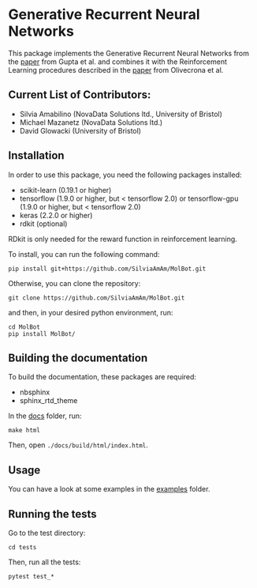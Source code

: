  # Generative Recurrent Neural Networks


This package implements the Generative Recurrent Neural Networks from the [paper](https://onlinelibrary.wiley.com/doi/10.1002/minf.201700111)  from Gupta et al. and combines it with the Reinforcement Learning procedures described in the [paper](https://jcheminf.biomedcentral.com/track/pdf/10.1186/s13321-017-0235-x) from Olivecrona et al.

## Current List of Contributors:


- Silvia Amabilino (NovaData Solutions ltd., University of Bristol)
- Michael Mazanetz (NovaData Solutions ltd.)
- David Glowacki (University of Bristol)

## Installation


In order to use this package, you need the following packages installed:

- scikit-learn (0.19.1 or higher)
- tensorflow (1.9.0 or higher, but < tensorflow 2.0) or tensorflow-gpu (1.9.0 or higher, but < tensorflow 2.0)
- keras (2.2.0 or higher)
- rdkit (optional)

RDkit is only needed for the reward function in reinforcement learning.

To install, you can run the following command:

```
pip install git+https://github.com/SilviaAmAm/MolBot.git
```

Otherwise, you can clone the repository:

```
git clone https://github.com/SilviaAmAm/MolBot.git
```

and then, in your desired python environment, run:

```
cd MolBot
pip install MolBot/
```

## Building the documentation

To build the documentation, these packages are required:

- nbsphinx
- sphinx_rtd_theme

In the [docs](./docs) folder, run:

```
make html
```

Then, open `./docs/build/html/index.html`.

## Usage

You can have a look at some examples in the [examples](./examples) folder.

## Running the tests


Go to the test directory:

``cd tests``

Then, run all the tests:

``pytest test_*``


